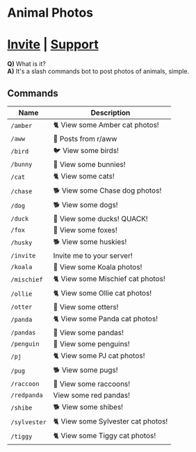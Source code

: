# **Animal Photos**

# [Invite](https://discord.com/api/oauth2/authorize?client_id=907969268660973609&scope=applications.commands) | [Support](https://services.elara.workers.dev/support)

**Q)** What is it?<br>**A)** It's a slash commands bot to post photos of animals, simple.

## Commands
| Name | Description |
| ----------- | ----------- |
| `/amber` | 🐈 View some Amber cat photos! |
| `/aww` | 🤗 Posts from r/aww |
| `/bird` | 🐦 View some birds! |
| `/bunny` | 🐇 View some bunnies! |
| `/cat` | 🐈 View some cats! |
| `/chase` | 🐕 View some Chase dog photos! |
| `/dog` | 🐕 View some dogs! |
| `/duck` | 🦆 View some ducks! QUACK! |
| `/fox` | 🦊 View some foxes! |
| `/husky` | 🐕 View some huskies! |
| `/invite` | Invite me to your server! |
| `/koala` | 🐨 View some Koala photos! |
| `/mischief` | 🐈 View some Mischief cat photos! |
| `/ollie` | 🐈 View some Ollie cat photos! |
| `/otter` | 🦦 View some otters! |
| `/panda` | 🐈 View some Panda cat photos! |
| `/pandas` | 🐼 View some pandas! |
| `/penguin` | 🐧 View some penguins! |
| `/pj` | 🐈 View some PJ cat photos! |
| `/pug` | 🐕 View some pugs! |
| `/raccoon` | 🦝 View some raccoons! |
| `/redpanda` | View some red pandas! |
| `/shibe` | 🐕 View some shibes! |
| `/sylvester` | 🐈 View some Sylvester cat photos! |
| `/tiggy` | 🐈 View some Tiggy cat photos! |